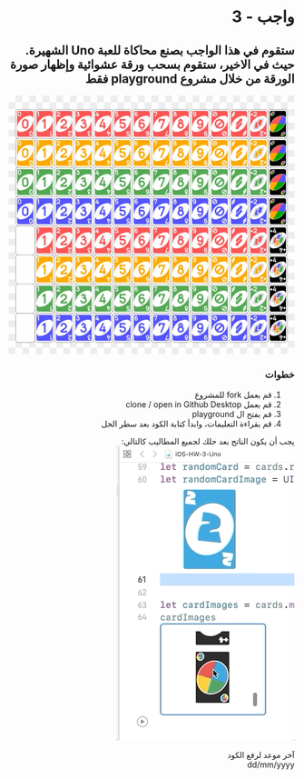 <div dir="rtl">
  
# واجب  - 3
## ستقوم في هذا الواجب بصنع محاكاة للعبة Uno الشهيرة. حيث في الاخير، ستقوم بسحب ورقة عشوائية وإظهار صورة الورقة من خلال مشروع playground فقط

![Uno Cards](iOS-HW-3-Uno.playground/Resources/deck.jpg)
### خطوات 
1. قم بعمل fork للمشروع
2. قم بعمل clone / open in Github Desktop 
3. قم بفتح ال playground 
4. قم بقراءة التعليمات، وابدأ كتابة الكود بعد سطر الحل

يجب أن يكون الناتج بعد حلك لجميع المطاليب كالتالي:
![result](result.gif)


آخر موعد لرفع الكود\
dd/mm/yyyy

</div>

